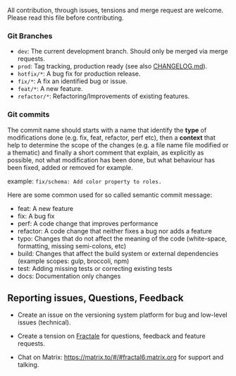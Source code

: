 All contribution, through issues, tensions and merge request are welcome.
Please read this file before contributing.


### Git Branches

- `dev`: The current development branch. Should only be merged via merge requests.
- `prod`: Tag tracking, production ready (see also [CHANGELOG.md](CHANGELOG.md)).
- `hotfix/*`: A bug fix for production release.
- `fix/*`: A fix an identified bug or issue.
- `feat/*`: A new feature.
- `refactor/*`: Refactoring/Improvements of existing features.


### Git commits

The commit name should starts with a name that identify the **type** of modifications done (e.g. fix, feat, refactor, perf etc), then a **context** that help to determine the scope of the changes (e.g. a file name file modified or a thematic) and finally a short comment that explain, as explicitly as possible, not what modification has been done, but what behaviour has been fixed, added or removed for example.

example: `fix/schema: Add color property to roles.`

Here are some common used for so called semantic commit message:

- feat: A new feature
- fix: A bug fix
- perf: A code change that improves performance
- refactor: A code change that neither fixes a bug nor adds a feature
- typo: Changes that do not affect the meaning of the code (white-space, formatting, missing semi-colons, etc)
- build: Changes that affect the build system or external dependencies (example scopes: gulp, broccoli, npm)
- test: Adding missing tests or correcting existing tests
- docs: Documentation only changes


## Reporting issues, Questions, Feedback

- Create an issue on the versioning system platform for bug and low-level issues (technical).

- Create a tension on [Fractale](https://fractale.co/o/f6) for questions, feedback and feature requests.

- Chat on Matrix: https://matrix.to/#/#fractal6:matrix.org for support and talking.
